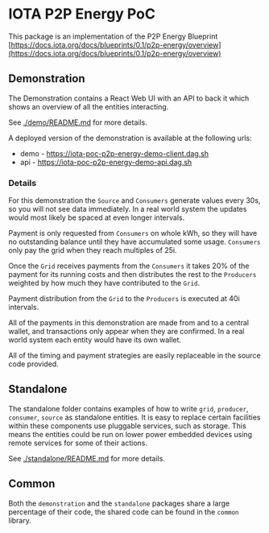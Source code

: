 # IOTA P2P Energy PoC

This package is an implementation of the P2P Energy Blueprint [https://docs.iota.org/docs/blueprints/0.1/p2p-energy/overview](https://docs.iota.org/docs/blueprints/0.1/p2p-energy/overview)

## Demonstration

The Demonstration contains a React Web UI with an API to back it which shows an overview of all the entities interacting.

See [./demo/README.md](./demo/README.md) for more details.

A deployed version of the demonstration is available at the following urls:

* demo - <https://iota-poc-p2p-energy-demo-client.dag.sh>
* api - <https://iota-poc-p2p-energy-demo-api.dag.sh>

### Details

For this demonstration the `Source` and `Consumers` generate values every 30s, so you will not see data immediately.
In a real world system the updates would most likely be spaced at even longer intervals.

Payment is only requested from `Consumers` on whole kWh, so they will have no outstanding balance until they have accumulated some
usage. `Consumers` only pay the grid when they reach multiples of 25i.

Once the `Grid` receives payments from the `Consumers` it takes 20% of the payment for its running costs and then distributes
the rest to the `Producers` weighted by how much they have contributed to the `Grid`.

Payment distribution from the `Grid` to the `Producers` is executed at 40i intervals.

All of the payments in this demonstration are made from and to a central wallet, and transactions only appear when they are confirmed. In a real world
system each entity would have its own wallet.

All of the timing and payment strategies are easily replaceable in the source code provided.

## Standalone

The standalone folder contains examples of how to write `grid`, `producer`, `consumer`, `source` as standalone entities. It is easy to replace certain facilities within these components use pluggable services, such as storage. This means the entities could be run on lower power embedded devices using remote services for some of their actions.

See [./standalone/README.md](./standalone/README.md) for more details.

## Common

Both the `demonstration` and the `standalone` packages share a large percentage of their code, the shared code can be found in the `common` library.